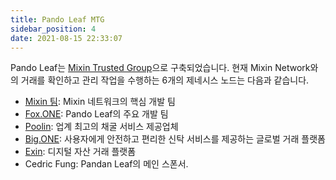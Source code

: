 ```yaml
---
title: Pando Leaf MTG
sidebar_position: 4
date: 2021-08-15 22:33:07
---
```


Pando Leaf는 [Mixin Trusted Group](https://developers.mixin.one/document/mainnet/mtg)으로 구축되었습니다. 현재 Mixin Network와의 거래를 확인하고 관리 작업을 수행하는 6개의 제네시스 노드는 다음과 같습니다.

- [Mixin 팀](https://mixin.one/): Mixin 네트워크의 핵심 개발 팀
- [Fox.ONE](https://fox.one/): Pando Leaf의 주요 개발 팀
- [Poolin](https://poolin.com/): 업계 최고의 채굴 서비스 제공업체
- [Big.ONE](https://big.one/): 사용자에게 안전하고 편리한 신탁 서비스를 제공하는 글로벌 거래 플랫폼
- [Exin](https://www.exin.one/): 디지털 자산 거래 플랫폼
- Cedric Fung: Pandan Leaf의 메인 스폰서.
